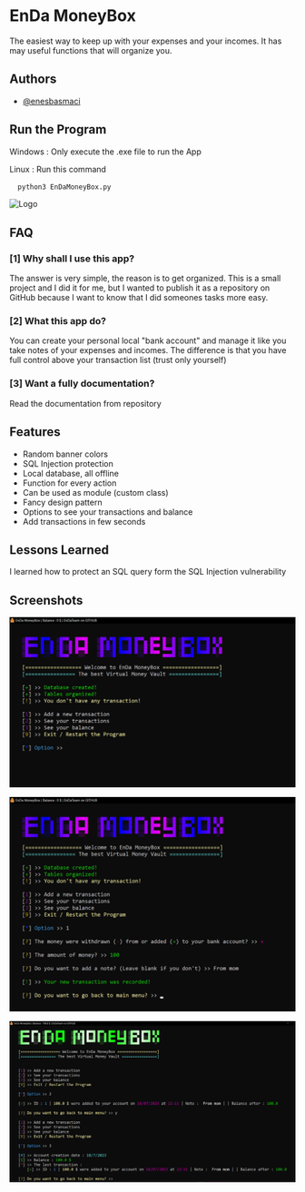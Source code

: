 
# EnDa MoneyBox

The easiest way to keep up with your expenses and your incomes. It has may useful functions that will organize you.




## Authors

- [@enesbasmaci](https://github.com/EnesBasmaci)


## Run the Program

Windows : Only execute the .exe file to run the App

Linux : Run this command

```bash
  python3 EnDaMoneyBox.py
```


![Logo](https://raw.githubusercontent.com/EnDaTeam/EnDaMoneyBox/main/EnDaMoneyBoxIcon.ico)


## FAQ

### [1] Why shall I use this app?

The answer is very simple, the reason is to get organized. This is a small project and I did it for me, but I wanted to publish it as a repository on GitHub because I want to know that I did someones tasks more easy.

### [2] What this app do?

You can create your personal local "bank account" and manage it like you take notes of your expenses and incomes. The difference is that you have full control above your transaction list (trust only yourself)

### [3] Want a fully documentation?

Read the documentation from repository


## Features

- Random banner colors
- SQL Injection protection
- Local database, all offline
- Function for every action
- Can be used as module (custom class)
- Fancy design pattern
- Options to see your transactions and balance
- Add transactions in few seconds
## Lessons Learned

I learned how to protect an SQL query form the SQL Injection vulnerability


## Screenshots

![App Screenshot1](https://raw.githubusercontent.com/EnDaTeam/EnDaMoneyBox/main/Screenshots/Screenshot1.png)

![App Screenshot2](https://raw.githubusercontent.com/EnDaTeam/EnDaMoneyBox/main/Screenshots/Screenshot2.png)

![App Screenshot3](https://raw.githubusercontent.com/EnDaTeam/EnDaMoneyBox/main/Screenshots/Screenshot3.png)